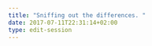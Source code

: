 ```yaml
---
title: "Sniffing out the differences. "
date: 2017-07-11T22:31:14+02:00
type: edit-session
---
```



